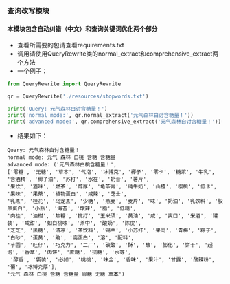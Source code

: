 ### 查询改写模块
#### 本模块包含自动纠错（中文）和查询关键词优化两个部分


- 查看所需要的包请查看requirements.txt
- 调用请使用QueryRewrite类的normal_extract和comprehensive_extract两个方法
- 一个例子：
```python
from QueryRewrite import QueryRewrite

qr = QueryRewrite('./resources/stopwords.txt')

print('Query: 元气森林白讨含糖量！')
print('normal mode:', qr.normal_extract('元气森林白讨含糖量！'))
print('advanced mode:', qr.comprehensive_extract('元气森林白讨含糖量！'))
```
- 结果如下：
```
Query: 元气森林白讨含糖量！
normal mode: 元气 森林 白桃 含糖 含糖量
advanced mode: ('元气森林白桃含糖量！', 
['零糖', '无糖', '草本', '气泡', '冰博克', '椰子', '零卡', '糖浆', '牛乳', '含酒精', '椰子油', '苏打', '水在', '奶昔', '薯片', 
'果饮', '酒味', '燃茶', '醇厚', '龟苓膏', '纯牛奶', '山楂', '樱桃', '低卡', '果味', '果茶', '植物蛋白', '咸辣', '芝士',
'乳茶', '桂花', '乌龙茶', '少糖', '燕麦', '麦片', '味', '奶油', '乳饮料', '胶原蛋白', '小瓶', '海苔', '酸辣', '脂', '低糖', 
'肉桂', '油柑', '焦糖', '搅打', '玉米须', '黄油', '咸', '爽口', '米酒', '罐装', '咸甜', '如白桃味', '茶中', '酸奶', '陈皮',
'芝芝', '黑糖', '清凉', '茶饮料', '锡兰', '小苏打', '果肉', '青梅', '粽子', '白砂', '蛋黄', '齁', '高蛋白', '溶', '配料',
'芋圆', '旺仔', '巧克力', '二厂', '碳酸', '酥', '蘸', '膨化', '饼干', '起泡', '香草', '肉饼', '蔗糖', '抗糖', '水等',
 '醇香', '袋装', '必如', '桃桃', '味全', '香味', '果汁', '甘露', '酸辣粉', '葡', '冰博克厚'], 
'元气 森林 白桃 含糖 含糖量 零糖 无糖 草本')
```